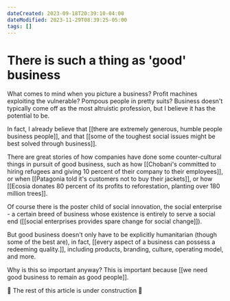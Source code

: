 ```yaml
---
dateCreated: 2023-09-18T20:39:10-04:00
dateModified: 2023-11-29T08:39:25-05:00
tags: []
---
```


# There is such a thing as 'good' business

What comes to mind when you picture a business? Profit machines exploiting the vulnerable? Pompous people in pretty suits? Business doesn't typically come off as the most altruistic profession, but I believe it has the potential to be.

In fact, I already believe that [[there are extremely generous, humble people business people]], and that [[some of the toughest social issues might be best solved through business]]. 

There are great stories of how companies have done some counter-cultural things in pursuit of good business, such as how [[Chobani's committed to hiring refugees and giving 10 percent of their company to their employees]], or when [[Patagonia told it's customers not to buy their jackets]], or how [[Ecosia donates 80 percent of its profits to reforestation, planting over 180 million trees]]. 

Of course there is the poster child of social innovation, the social enterprise - a certain breed of business whose existence is entirely to serve a social end ([[social enterprises provides spare change for social change]]).

But good business doesn't only have to be explicitly humanitarian (though some of the best are), in fact, [[every aspect of a business can possess a redeeming quality.]], including products, branding, culture, operating model, and more.

Why is this so important anyway? This is important because [[we need good business to remain as good people]].

🚧 The rest of this article is under construction 🚧